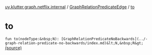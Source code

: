 [uy.klutter.graph.netflix.internal](../index.md) / [GraphRelationPredicateEdge](index.md) / [to](.)


# to

`fun to(nodeType:&nbsp;N): [GraphRelationPredicateNoBackwards](../-graph-relation-predicate-no-backwards/index.md)&lt;N,&nbsp;R&gt;` [(source)](https://github.com/kohesive/klutter/blob/master/netflix-graph-jdk6/src/main/kotlin/uy/klutter/graph/netflix/internal/Schema.kt#L103)


